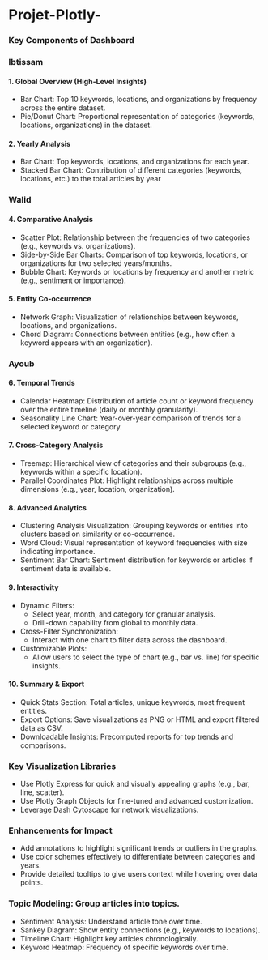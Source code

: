 # Projet-Plotly-

### Key Components of Dashboard

### Ibtissam
#### 1. Global Overview (High-Level Insights)
   - Bar Chart: Top 10 keywords, locations, and organizations by frequency across the entire dataset.
   - Pie/Donut Chart: Proportional representation of categories (keywords, locations, organizations) in the dataset.

#### 2. Yearly Analysis
   - Bar Chart: Top keywords, locations, and organizations for each year.
   - Stacked Bar Chart: Contribution of different categories (keywords, locations, etc.) to the total articles by year

### Walid
#### 4. Comparative Analysis
   - Scatter Plot: Relationship between the frequencies of two categories (e.g., keywords vs. organizations).
   - Side-by-Side Bar Charts: Comparison of top keywords, locations, or organizations for two selected years/months.
   - Bubble Chart: Keywords or locations by frequency and another metric (e.g., sentiment or importance).

#### 5. Entity Co-occurrence
   - Network Graph: Visualization of relationships between keywords, locations, and organizations.
   - Chord Diagram: Connections between entities (e.g., how often a keyword appears with an organization).

### Ayoub 
#### 6. Temporal Trends
   - Calendar Heatmap: Distribution of article count or keyword frequency over the entire timeline (daily or monthly granularity).
   - Seasonality Line Chart: Year-over-year comparison of trends for a selected keyword or category.

#### 7. Cross-Category Analysis
   - Treemap: Hierarchical view of categories and their subgroups (e.g., keywords within a specific location).
   - Parallel Coordinates Plot: Highlight relationships across multiple dimensions (e.g., year, location, organization).

#### 8. Advanced Analytics
   - Clustering Analysis Visualization: Grouping keywords or entities into clusters based on similarity or co-occurrence.
   - Word Cloud: Visual representation of keyword frequencies with size indicating importance.
   - Sentiment Bar Chart: Sentiment distribution for keywords or articles if sentiment data is available.

#### 9. Interactivity
   - Dynamic Filters:
     - Select year, month, and category for granular analysis.
     - Drill-down capability from global to monthly data.
   - Cross-Filter Synchronization:
     - Interact with one chart to filter data across the dashboard.
   - Customizable Plots:
     - Allow users to select the type of chart (e.g., bar vs. line) for specific insights.

#### 10. Summary & Export
   - Quick Stats Section: Total articles, unique keywords, most frequent entities.
   - Export Options: Save visualizations as PNG or HTML and export filtered data as CSV.
   - Downloadable Insights: Precomputed reports for top trends and comparisons.

### Key Visualization Libraries
- Use Plotly Express for quick and visually appealing graphs (e.g., bar, line, scatter).
- Use Plotly Graph Objects for fine-tuned and advanced customization.
- Leverage Dash Cytoscape for network visualizations.

### Enhancements for Impact
- Add annotations to highlight significant trends or outliers in the graphs.
- Use color schemes effectively to differentiate between categories and years.
- Provide detailed tooltips to give users context while hovering over data points.



### Topic Modeling: Group articles into topics.
- Sentiment Analysis: Understand article tone over time.
- Sankey Diagram: Show entity connections (e.g., keywords to locations).
- Timeline Chart: Highlight key articles chronologically.
- Keyword Heatmap: Frequency of specific keywords over time.
